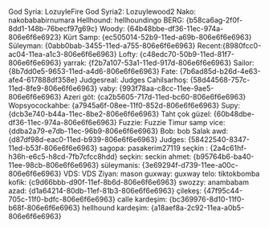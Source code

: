 God Syria: LozuyleFire
God Syria2: Lozuylewood2
Nako: nakobababirnumara
Hellhound: hellhoundingo
BERG: {b58ca6ag-2f0f-8dd1-148b-76becf97g69c}
Woody: {64b48bbe-df36-11ec-974a-806e6f6e6923}
Kürt Samp: {ec505014-52b9-11ed-a69b-806e6f6e6963}
Süleyman: {0abb0bab-3455-11ed-a755-806e6f6e6963}
Recent:{8980fcc0-ac04-11ea-a1c3-806e6f6e6963}
Lofty: {c48edc70-50b9-11ed-81f7-806e6f6e6963}
yarrak: {f2b7a107-53a1-11ed-917d-806e6f6e6963}
Sailor: {8b7dd0e5-9653-11ed-a4d6-806e6f6e6963}
Fate: {7b6ad85d-b26d-4e63-afe4-617888df358e}
Judgesreal: Judges
Cahilsarhoş: {58d44568-757c-11ed-8fe9-806e6f6e6963}
vaby: {993f78aa-c8cc-11ee-9ae5-806e6f6e6963}
Azeri göt: {ca2b5605-717d-11ed-bc60-806e6f6e6963}
Wopsyocockahbe: {a7945a6f-08ee-11f0-852d-806e6f6e6963}
Supy: {dcb3e740-b44a-11ec-8be2-806e6f6e6963}
Taht çok güzel: {60b48dbe-df36-11ec-974a-806e6f6e6963}
Fuzzie: Fuzzie
Timur samp vice: {ddba2a79-e7db-11ec-96b9-806e6f6e6963}
Bob: bob
Salak awd: {d87df98d-eac0-11ed-b939-806e6f6e6963}
Judges: {58422540-8347-11ed-b53f-806e6f6e6963}
sagopa: pasakerim27119
seçkin : {2a4c61hf-h36h-e6c5-h8cd-7fb7cfcc8hdd}
seçkin: seckin
ahmet: {b95764b6-ba40-11ee-98cb-806e6f6e6963}
süleymanis: {3e69294f-d739-11ee-a00c-806e6f6e6963}
VDS: VDS
Ziyan: mason
guxway: guxway
telo: tiktokbomba
kofik: {c9d66bbb-d90f-11ef-8b6d-806e6f6e6963}
swozzy: anambabam
azad: {d1a64214-80db-11ef-81b3-806e6f6e6963}
çilekeş: {47f95c44-705c-11f0-bdfc-806e6f6e6963}
calle kardeşim: {bc369976-8d10-11f0-b68f-806e6f6e6963}
hellhound kardeşim: {a18aef8a-2c92-11ea-a0b5-806e6f6e6963}
